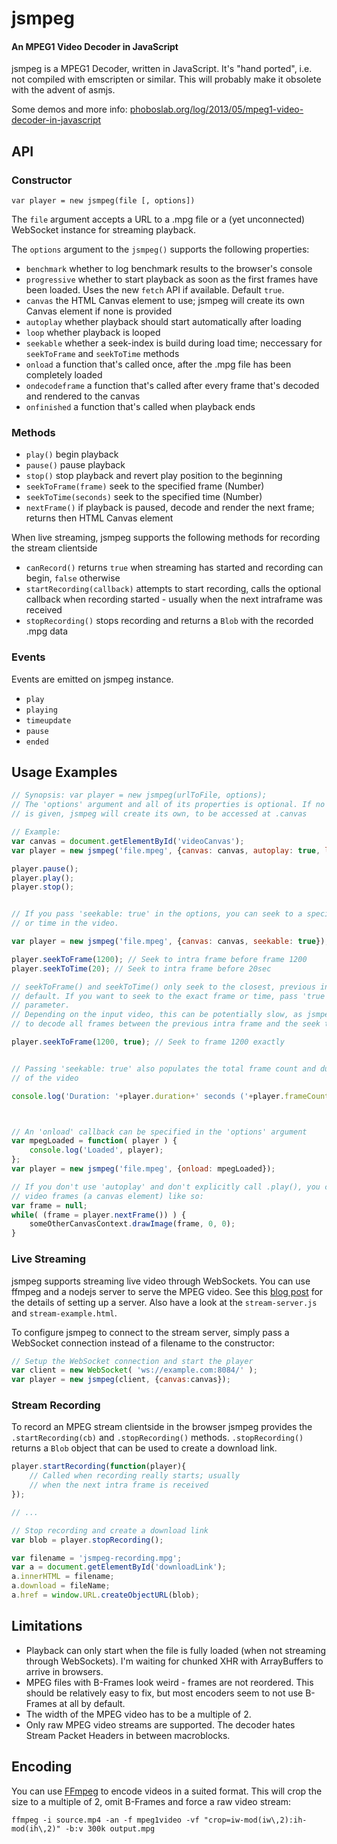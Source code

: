 jsmpeg
==========

#### An MPEG1 Video Decoder in JavaScript

jsmpeg is a MPEG1 Decoder, written in JavaScript. It's "hand ported", i.e. not compiled with
emscripten or similar. This will probably make it obsolete with the advent of asmjs.

Some demos and more info: [phoboslab.org/log/2013/05/mpeg1-video-decoder-in-javascript](http://www.phoboslab.org/log/2013/05/mpeg1-video-decoder-in-javascript)


## API


### Constructor

`var player = new jsmpeg(file [, options])`

The `file` argument accepts a URL to a .mpg file or a (yet unconnected) WebSocket instance for streaming playback.

The `options` argument to the `jsmpeg()` supports the following properties:

- `benchmark` whether to log benchmark results to the browser's console
- `progressive` whether to start playback as soon as the first frames have been loaded. Uses the new `fetch` API if available. Default `true`.
- `canvas` the HTML Canvas element to use; jsmpeg will create its own Canvas element if none is provided
- `autoplay` whether playback should start automatically after loading
- `loop` whether playback is looped
- `seekable` whether a seek-index is build during load time; neccessary for `seekToFrame` and `seekToTime` methods
- `onload` a function that's called once, after the .mpg file has been completely loaded
- `ondecodeframe` a function that's called after every frame that's decoded and rendered to the canvas
- `onfinished` a function that's called when playback ends


### Methods

- `play()` begin playback
- `pause()` pause playback
- `stop()` stop playback and revert play position to the beginning
- `seekToFrame(frame)` seek to the specified frame (Number)
- `seekToTime(seconds)` seek to the specified time (Number)
- `nextFrame()` if playback is paused, decode and render the next frame; returns then HTML Canvas element

When live streaming, jsmpeg supports the following methods for recording the stream clientside
- `canRecord()` returns `true` when streaming has started and recording can begin, `false` otherwise
- `startRecording(callback)` attempts to start recording, calls the optional callback when recording started - usually when the next intraframe was received
- `stopRecording()` stops recording and returns a `Blob` with the recorded .mpg data

### Events

Events are emitted on jsmpeg instance.

- `play`
- `playing`
- `timeupdate`
- `pause`
- `ended`


## Usage Examples

```javascript
// Synopsis: var player = new jsmpeg(urlToFile, options);
// The 'options' argument and all of its properties is optional. If no canvas element 
// is given, jsmpeg will create its own, to be accessed at .canvas

// Example:
var canvas = document.getElementById('videoCanvas');
var player = new jsmpeg('file.mpeg', {canvas: canvas, autoplay: true, loop: true});

player.pause();
player.play();
player.stop();


// If you pass 'seekable: true' in the options, you can seek to a specific frame
// or time in the video.

var player = new jsmpeg('file.mpeg', {canvas: canvas, seekable: true});

player.seekToFrame(1200); // Seek to intra frame before frame 1200
player.seekToTime(20); // Seek to intra frame before 20sec

// seekToFrame() and seekToTime() only seek to the closest, previous intra frame by
// default. If you want to seek to the exact frame or time, pass 'true' as second
// parameter.
// Depending on the input video, this can be potentially slow, as jsmpeg has
// to decode all frames between the previous intra frame and the seek target

player.seekToFrame(1200, true); // Seek to frame 1200 exactly


// Passing 'seekable: true' also populates the total frame count and duration
// of the video

console.log('Duration: '+player.duration+' seconds ('+player.frameCount+' frames)')



// An 'onload' callback can be specified in the 'options' argument
var mpegLoaded = function( player ) {
	console.log('Loaded', player);
};
var player = new jsmpeg('file.mpeg', {onload: mpegLoaded});

// If you don't use 'autoplay' and don't explicitly call .play(), you can get individual
// video frames (a canvas element) like so:
var frame = null;
while( (frame = player.nextFrame()) ) {
	someOtherCanvasContext.drawImage(frame, 0, 0);
}
```



### Live Streaming

jsmpeg supports streaming live video through WebSockets. You can use ffmpeg and a nodejs server to serve the MPEG video. See this [blog post](http://phoboslab.org/log/2013/09/html5-live-video-streaming-via-websockets) for the details of setting up a server. Also have a look at the `stream-server.js` and `stream-example.html`.

To configure jsmpeg to connect to the stream server, simply pass a WebSocket connection instead of a filename to the constructor:

```javascript
// Setup the WebSocket connection and start the player
var client = new WebSocket( 'ws://example.com:8084/' );
var player = new jsmpeg(client, {canvas:canvas});
```

### Stream Recording

To record an MPEG stream clientside in the browser jsmpeg provides the `.startRecording(cb)` and `.stopRecording()` methods. `.stopRecording()` returns a `Blob` object that can be used to create a download link.

```javascript
player.startRecording(function(player){
	// Called when recording really starts; usually 
	// when the next intra frame is received
});

// ...

// Stop recording and create a download link
var blob = player.stopRecording();

var filename = 'jsmpeg-recording.mpg';
var a = document.getElementById('downloadLink');
a.innerHTML = filename;
a.download = fileName;
a.href = window.URL.createObjectURL(blob);
```



## Limitations

- Playback can only start when the file is fully loaded (when not streaming through WebSockets). I'm waiting for chunked XHR with ArrayBuffers to arrive in browsers.
- MPEG files with B-Frames look weird - frames are not reordered. This should be relatively easy
to fix, but most encoders seem to not use B-Frames at all by default.
- The width of the MPEG video has to be a multiple of 2.
- Only raw MPEG video streams are supported. The decoder hates Stream Packet Headers in between
macroblocks.

## Encoding

You can use [FFmpeg](http://www.ffmpeg.org/) to encode videos in a suited format. This will crop
the size to a multiple of 2, omit B-Frames and force a raw video stream:

```
ffmpeg -i source.mp4 -an -f mpeg1video -vf "crop=iw-mod(iw\,2):ih-mod(ih\,2)" -b:v 300k output.mpg
```

